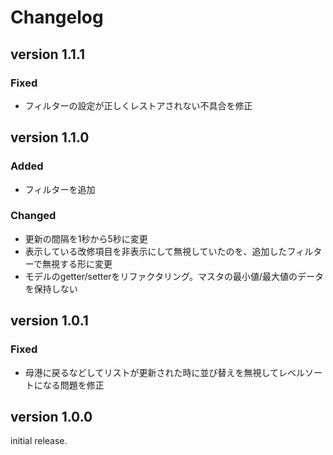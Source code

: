 # Changelog

## version 1.1.1
### Fixed
- フィルターの設定が正しくレストアされない不具合を修正


## version 1.1.0
### Added
- フィルターを追加

### Changed
- 更新の間隔を1秒から5秒に変更
- 表示している改修項目を非表示にして無視していたのを、追加したフィルターで無視する形に変更
- モデルのgetter/setterをリファクタリング。マスタの最小値/最大値のデータを保持しない


## version 1.0.1
### Fixed
- 母港に戻るなどしてリストが更新された時に並び替えを無視してレベルソートになる問題を修正


## version 1.0.0
initial release.
